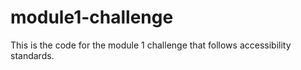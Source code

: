 # module1-challenge
This is the code for the module 1 challenge that follows accessibility standards.
